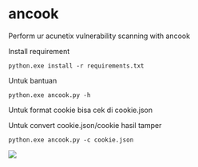 # ancook
Perform ur acunetix vulnerability scanning with ancook

Install requirement
```
python.exe install -r requirements.txt
```

Untuk bantuan
```
python.exe ancook.py -h
```

Untuk format cookie bisa cek di cookie.json

Untuk convert cookie.json/cookie hasil tamper
```
python.exe ancook.py -c cookie.json
```

![](https://github.com/Tektek9/ancook/blob/main/demo.gif)

